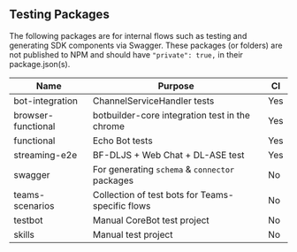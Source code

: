 ## Testing Packages

The following packages are for internal flows such as testing and generating SDK components via Swagger. These packages (or folders) are not published to NPM and should have `"private": true,` in their package.json(s).

|Name|Purpose|CI|
|----|-------|--|
|bot-integration|ChannelServiceHandler tests|Yes|
|browser-functional|botbuilder-core integration test in the chrome|Yes|
|functional|Echo Bot tests|Yes|
|streaming-e2e|BF-DLJS + Web Chat + DL-ASE test|Yes|
|swagger|For generating `schema` & `connector` packages|No|
|teams-scenarios|Collection of test bots for Teams-specific flows|No|
|testbot|Manual CoreBot test project|No|
|skills|Manual test project|No|
